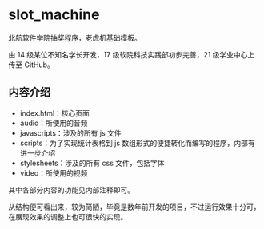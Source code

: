 # slot_machine

北航软件学院抽奖程序，老虎机基础模板。

由 14 级某位不知名学长开发，17 级软院科技实践部初步完善，21 级学业中心上传至 GitHub。



## 内容介绍

- index.html：核心页面
- audio：所使用的音频
- javascripts：涉及的所有 js 文件
- scripts：为了实现统计表格到 js 数组形式的便捷转化而编写的程序，内部有进一步介绍
- stylesheets：涉及的所有 css 文件，包括字体
- video：所使用的视频

其中各部分内容的功能见内部注释即可。

从结构便可看出来，较为简陋，毕竟是数年前开发的项目，不过运行效果十分可，在展现效果的调整上也可很快的实现。

